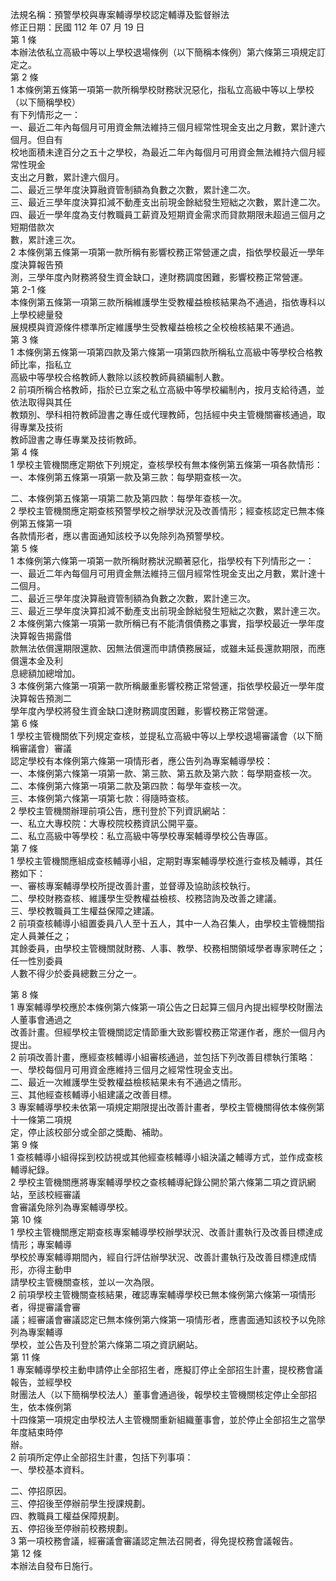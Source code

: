 法規名稱：預警學校與專案輔導學校認定輔導及監督辦法  
修正日期：民國 112 年 07 月 19 日  
第 1 條  
本辦法依私立高級中等以上學校退場條例（以下簡稱本條例）第六條第三項規定訂定之。  
第 2 條  
1 本條例第五條第一項第一款所稱學校財務狀況惡化，指私立高級中等以上學校（以下簡稱學校）  
有下列情形之一：  
一、最近二年內每個月可用資金無法維持三個月經常性現金支出之月數，累計達六個月。但自有  
校地面積未達百分之五十之學校，為最近二年內每個月可用資金無法維持六個月經常性現金  
支出之月數，累計達六個月。  
二、最近三學年度決算融資管制額為負數之次數，累計達二次。  
三、最近三學年度決算扣減不動產支出前現金餘絀發生短絀之次數，累計達二次。  
四、最近一學年度為支付教職員工薪資及短期資金需求而貸款期限未超過三個月之短期借款次  
數，累計達三次。  
2 本條例第五條第一項第一款所稱有影響校務正常營運之虞，指依學校最近一學年度決算報告預  
測，三學年度內財務將發生資金缺口，達財務調度困難，影響校務正常營運。  
第 2-1 條  
本條例第五條第一項第三款所稱維護學生受教權益檢核結果為不通過，指依專科以上學校總量發  
展規模與資源條件標準所定維護學生受教權益檢核之全校檢核結果不通過。  
第 3 條  
1 本條例第五條第一項第四款及第六條第一項第四款所稱私立高級中等學校合格教師比率，指私立  
高級中等學校合格教師人數除以該校教師員額編制人數。  
2 前項所稱合格教師，指於已立案之私立高級中等學校編制內，按月支給待遇，並依法取得與其任  
教類別、學科相符教師證書之專任或代理教師，包括經中央主管機關審核通過，取得專業及技術  
教師證書之專任專業及技術教師。  
第 4 條  
1 學校主管機關應定期依下列規定，查核學校有無本條例第五條第一項各款情形：  
一、本條例第五條第一項第一款及第三款：每學期查核一次。  


二、本條例第五條第一項第二款及第四款：每學年查核一次。  
2 學校主管機關應定期查核預警學校之辦學狀況及改善情形；經查核認定已無本條例第五條第一項  
各款情形者，應以書面通知該校予以免除列為預警學校。  
第 5 條  
1 本條例第六條第一項第一款所稱財務狀況顯著惡化，指學校有下列情形之一：  
一、最近二年內每個月可用資金無法維持三個月經常性現金支出之月數，累計達十二個月。  
二、最近三學年度決算融資管制額為負數之次數，累計達三次。  
三、最近三學年度決算扣減不動產支出前現金餘絀發生短絀之次數，累計達三次。  
2 本條例第六條第一項第一款所稱已有不能清償債務之事實，指學校最近一學年度決算報告揭露借  
款無法依償還期限還款、因無法償還而申請債務展延，或雖未延長還款期限，而應償還本金及利  
息總額加總增加。  
3 本條例第六條第一項第一款所稱嚴重影響校務正常營運，指依學校最近一學年度決算報告預測二  
學年度內學校將發生資金缺口達財務調度困難，影響校務正常營運。  
第 6 條  
1 學校主管機關依下列規定查核，並提私立高級中等以上學校退場審議會（以下簡稱審議會）審議  
認定學校有本條例第六條第一項情形者，應公告列為專案輔導學校：  
一、本條例第六條第一項第一款、第三款、第五款及第六款：每學期查核一次。  
二、本條例第六條第一項第二款及第四款：每學年查核一次。  
三、本條例第六條第一項第七款：得隨時查核。  
2 學校主管機關辦理前項公告，應刊登於下列資訊網站：  
一、私立大專校院：大專校院校務資訊公開平臺。  
二、私立高級中等學校：私立高級中等學校專案輔導學校公告專區。  
第 7 條  
1 學校主管機關應組成查核輔導小組，定期對專案輔導學校進行查核及輔導，其任務如下：  
一、審核專案輔導學校所提改善計畫，並督導及協助該校執行。  
二、學校財務查核、維護學生受教權益檢核、校務諮詢及改善之建議。  
三、學校教職員工生權益保障之建議。  
2 前項查核輔導小組置委員八人至十五人，其中一人為召集人，由學校主管機關指定人員兼任之；  
其餘委員，由學校主管機關就財務、人事、教學、校務相關領域學者專家聘任之；任一性別委員  
人數不得少於委員總數三分之一。  


第 8 條  
1 專案輔導學校應於本條例第六條第一項公告之日起算三個月內提出經學校財團法人董事會通過之  
改善計畫。但經學校主管機關認定情節重大致影響校務正常運作者，應於一個月內提出。  
2 前項改善計畫，應經查核輔導小組審核通過，並包括下列改善目標執行策略：  
一、學校每個月可用資金應維持三個月之經常性現金支出。  
二、最近一次維護學生受教權益檢核結果未有不通過之情形。  
三、其他經查核輔導小組建議之改善目標。  
3 專案輔導學校未依第一項規定期限提出改善計畫者，學校主管機關得依本條例第十一條第二項規  
定，停止該校部分或全部之獎勵、補助。  
第 9 條  
1 查核輔導小組得採到校訪視或其他經查核輔導小組決議之輔導方式，並作成查核輔導紀錄。  
2 學校主管機關應將專案輔導學校之查核輔導紀錄公開於第六條第二項之資訊網站，至該校經審議  
會審議免除列為專案輔導學校。  
第 10 條  
1 學校主管機關應定期查核專案輔導學校辦學狀況、改善計畫執行及改善目標達成情形；專案輔導  
學校於專案輔導期間內，經自行評估辦學狀況、改善計畫執行及改善目標達成情形，亦得主動申  
請學校主管機關查核，並以一次為限。  
2 前項學校主管機關查核結果，確認專案輔導學校已無本條例第六條第一項情形者，得提審議會審  
議；經審議會審議認定已無本條例第六條第一項情形者，應書面通知該校予以免除列為專案輔導  
學校，並公告及刊登於第六條第二項之資訊網站。  
第 11 條  
1 專案輔導學校主動申請停止全部招生者，應擬訂停止全部招生計畫，提校務會議報告，並經學校  
財團法人（以下簡稱學校法人）董事會通過後，報學校主管機關核定停止全部招生，依本條例第  
十四條第一項規定由學校法人主管機關重新組織董事會，並於停止全部招生之當學年度結束時停  
辦。  
2 前項所定停止全部招生計畫，包括下列事項：  
一、學校基本資料。  


二、停招原因。  
三、停招後至停辦前學生授課規劃。  
四、教職員工權益保障規劃。  
五、停招後至停辦前校務規劃。  
3 第一項校務會議，經審議會審議認定無法召開者，得免提校務會議報告。  
第 12 條  
本辦法自發布日施行。  



